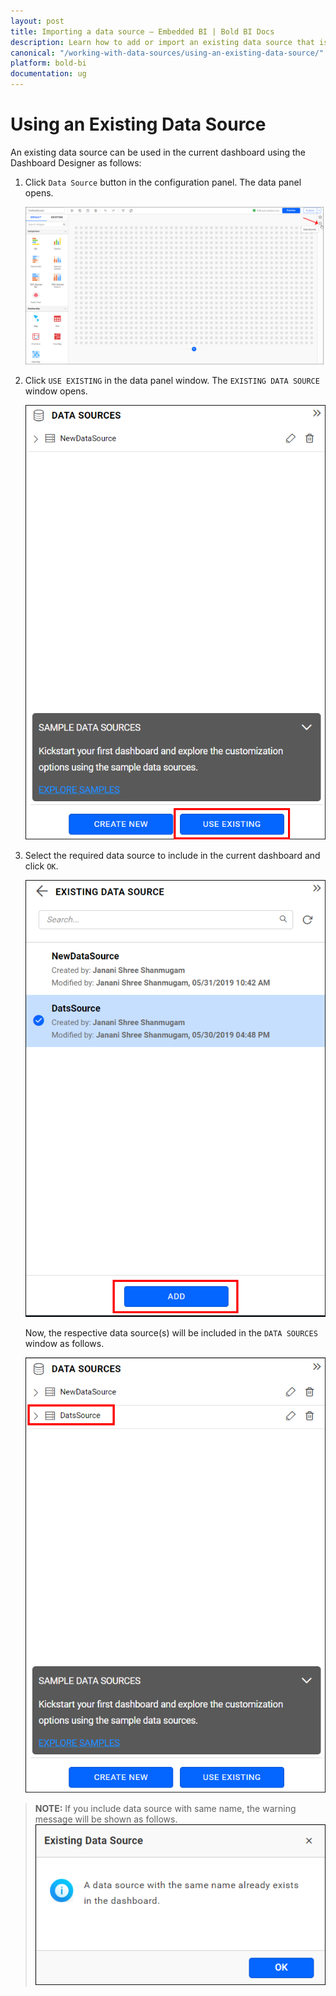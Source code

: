 ```yaml
---
layout: post
title: Importing a data source – Embedded BI | Bold BI Docs
description: Learn how to add or import an existing data source that is accessible to you into the current dashboard in Bold BI Embedded.
canonical: "/working-with-data-sources/using-an-existing-data-source/"
platform: bold-bi
documentation: ug
---
```


# Using an Existing Data Source

An existing data source can be used in the current dashboard using the Dashboard Designer as follows:

1. Click `Data Source` button in the configuration panel. The data panel opens.

   ![Data button](/static/assets/working-with-datasource/images/databutton.png)

2. Click `USE EXISTING` in the data panel window. The `EXISTING DATA SOURCE` window opens.

   ![Existing data button](/static/assets/working-with-datasource/images/existingdatabutton.png)

3. Select the required data source to include in the current dashboard and click `OK`.

   ![Existing data source list](/static/assets/working-with-datasource/images/existingdatasourcelist.png)

   Now, the respective data source(s) will be included in the `DATA SOURCES` window as follows.

   ![Imported data source](/static/assets/working-with-datasource/images/importeddatasource.png)

> **NOTE:**  If you include data source with same name, the warning message will be shown as follows. 
   ![Exist data source warning](/static/assets/working-with-datasource/images/existdatasourcewarning.png)
